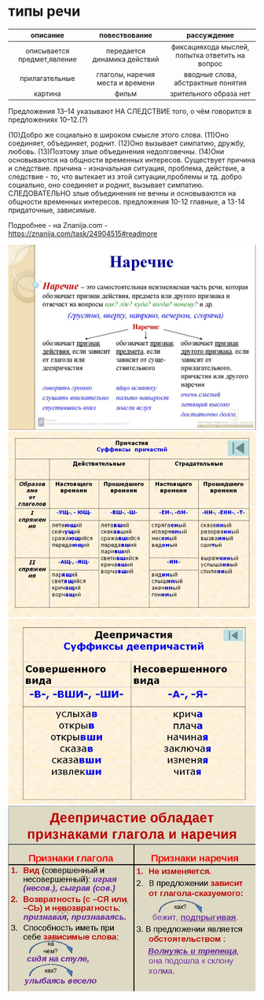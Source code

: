 # типы речи

|описание| повествование| рассуждение
|:--:|:--:|:--:
|описывается предмет,явление|передается динамика действий| фиксацияхода мыслей, попытка ответить на вопрос
|прилагательные|глаголы, наречия места и времени|вводные слова, абстрактные понятия
|картина|фильм|зрительного образа нет

Пред­ло­же­ния 13–14 ука­зы­ва­ют НА СЛЕДСТВИЕ того, о чём го­во­рит­ся в пред­ло­же­ни­ях 10–12.(?)

(10)Добро же социально в широком смысле этого слова. (11)Оно соединяет, объединяет, роднит. (12)Оно вызывает симпатию, дружбу, любовь. (13)Поэтому злые объединения недолговечны. (14)Они основываются на общности временных интересов.
Существует причина и следствие. причина - изначальная ситуация, проблема, действие, а следствие - то, что вытекает из этой ситуации,проблемы и тд. добро социально, оно соединяет и роднит, вызывает симпатию. СЛЕДОВАТЕЛЬНО злые объединения не вечны и основываются на общности временных интересов. предложения 10-12 главные, а 13-14 придаточные, зависимые.

Подробнее - на Znanija.com - https://znanija.com/task/24904515#readmore



![](../../../src/наречие.jpg)
![](../../../src/причастие.jpg)
![](../../../src/деепричастие.jpg)
![](../../../src/деепричастие_2.jpg)
